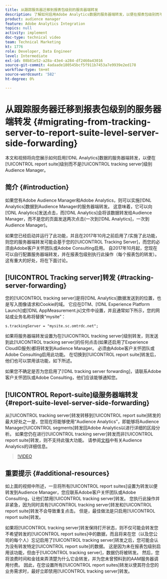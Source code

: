 ```yaml
---
title: 从跟踪服务器迁移到报表包级别的服务器端转发
description: 了解如何启用Adobe Analytics数据的服务器端转发，以便在报表包级别而不是Audience Manager服务器级别进行跟踪。
product: audience manager
feature: Adobe Analytics Integration
topics: null
activity: implement
doc-type: technical video
team: Technical Marketing
kt: 1776
role: Developer, Data Engineer
level: Intermediate
exl-id: 08b81e52-a28a-43e4-a284-df2460a43016
source-git-commit: 4adaade180545bcf5f911b7453a7e9939e2ed178
workflow-type: tm+mt
source-wordcount: '582'
ht-degree: 0%

---
```


# 从跟踪服务器迁移到报表包级别的服务器端转发 {#migrating-from-tracking-server-to-report-suite-level-server-side-forwarding}

本文和视频将向您展示如何启用[!DNL Analytics]数据的服务器端转发，以便在[!UICONTROL report suite]级别而不是[!UICONTROL tracking server]级别Audience Manager。

## 简介 {#introduction}

如果您有Adobe Audience Manager和Adobe Analytics，则可以实施[!DNL Analytics]数据到Audience Manager的服务器端转发。 这意味着，它可以向[!DNL Analytics]发送点击，而[!DNL Analytics]会将该数据转发给Audience Manager，而不是您的页面发送两次点击(一次到[!DNL Analytics]，一次到Audience Manager)。

如果您已经启动并运行了此功能，并且在2017年10月之前启用了/实施了此功能，则您的服务器端转发可能会基于您的[!UICONTROL Tracking Server]，而您的必须由Adobe客户关怀团队或Adobe Consulting启用。 自2017年10月起，您现在可以自行配置服务器端转发，并在报表包级别执行此操作（每个报表包的转发）。 这有重大的好处，将在下面讨论。

## [!UICONTROL Tracking server]转发 {#tracking-server-forwarding}

您的[!UICONTROL tracking server]是将[!DNL Analytics]数据发送到的位置，也是写入图像请求和Cookie的域。 它应在DTM、[!DNL Experience Platform Launch]或[!DNL AppMeasurement.js]文件中设置，并且通常如下所示，您的网站或业务名称将替换“mysite”：

`s.trackingServer = "mysite.sc.omtrdc.net";`

如果将服务器端转发设置为在[!UICONTROL tracking server]级别转发，则发送到此[!UICONTROL tracking server]的任何点击(如果还启用了Experience CloudID服务)都将转发到Audience Manager。 必须由Adobe客户关怀团队或Adobe Consulting启用此功能。 在切换到[!UICONTROL report suite]转发后，他们也可以禁用该功能，如下所述。

如果您不确定是否为您启用了[!DNL tracking server forwarding]，请联系Adobe客户关怀团队或Adobe Consulting，他们应该能够通知您。

## [!UICONTROL Report-suite]级服务器端转发 {#report-suite-level-server-side-forwarding}

从[!UICONTROL tracking server]转发转移到[!UICONTROL report suite]转发的最大好处之一是，您现在将能够使用“Audience Analytics”，即能够将Audience Manager[!UICONTROL segments]转发回Adobe Analytics以进行详细的区段分析。 如果您仍在进行[!UICONTROL tracking server]转发而非[!UICONTROL report suite]转发，则不支持此强大功能。 请参阅[文档](https://experienceleague.adobe.com/docs/analytics/integration/audience-analytics/mc-audiences-aam.html)中有关Audience Analytics的详细信息。

>[!VIDEO](https://video.tv.adobe.com/v/23701/?quality=12)

## 重要提示 {#additional-resources}

如上面的视频中所述，一旦将所有[!UICONTROL report suites]设置为转发以便转发到Audience Manager，您应联系Adobe客户关怀团队或Adobe Consulting，让他们禁用[!UICONTROL tracking server]转发。 您执行此操作并非紧急，因为同时具有[!UICONTROL tracking server]转发和[!UICONTROL report suite]转发不会导致重复点击。 但是，最佳做法是只启用[!UICONTROL report suite]转发。

如果将[!UICONTROL tracking server]转发保持打开状态，则不仅可能会转发您不希望转发的[!UICONTROL report suites]中的数据，而且将来在您（以及您公司的每个人）忘记启用了[!UICONTROL tracking server]转发之后，您可能会认为没有转发特定[!UICONTROL report suite]的数据。 这是因为未在报表包级别启用该功能，但由于[!UICONTROL tracking server]，数据仍将被转发。 然后，您将浪费时间和金钱来弄清楚为什么它会转发，并为您未曾预料到的AAM服务器调用付费。 因此，在您设置所有[!UICONTROL report suites]转发以使其符合您的业务需求时，最好立即禁用[!UICONTROL tracking server]转发。
